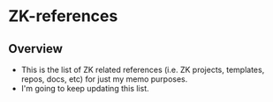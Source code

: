 # ZK-references

## Overview
- This is the list of ZK related references (i.e. ZK projects, templates, repos, docs, etc) for just my memo purposes.
- I'm going to keep updating this list.
